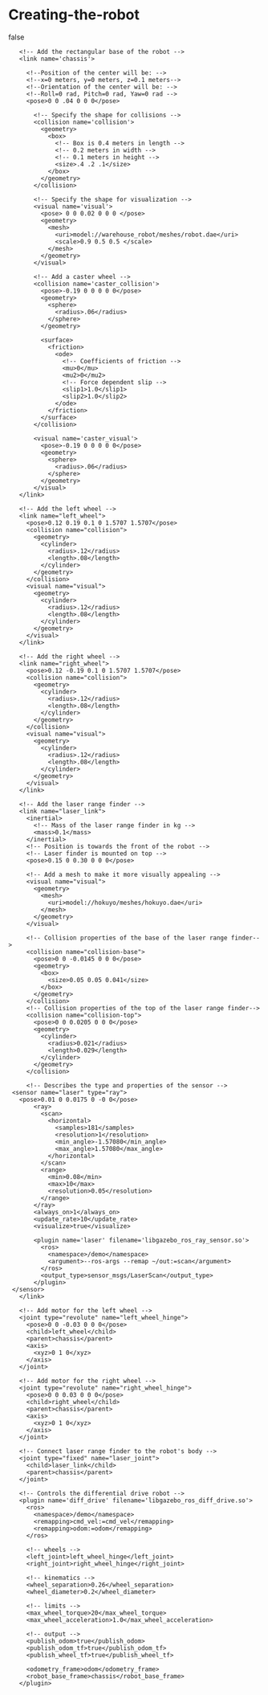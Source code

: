 # Creating-the-robot
<?xml version='1.0'?>
<!--
  Gazebo ROS differential drive plugin 

  Try sending commands:

    ros2 topic pub /demo/cmd_vel geometry_msgs/Twist '{linear: {x: 0.05}}' -1

    ros2 topic pub /demo/cmd_vel geometry_msgs/Twist '{angular: {z: 0.1}}' -1

  Try listening to odometry:

    ros2 topic echo /demo/odom

  Try listening to TF:

    ros2 run tf2_ros tf2_echo odom chassis

    ros2 run tf2_ros tf2_echo chassis right_wheel

    ros2 run tf2_ros tf2_echo chassis left_wheel
-->
<sdf version='1.4'>
  <model name="mobile_warehouse_robot">  
     <!-- If true, physics engine will ignore -->
     <static>false</static>    
     
       <!-- Add the rectangular base of the robot -->
       <link name='chassis'>
       
         <!--Position of the center will be: -->
         <!--x=0 meters, y=0 meters, z=0.1 meters-->
         <!--Orientation of the center will be: -->
         <!--Roll=0 rad, Pitch=0 rad, Yaw=0 rad -->
         <pose>0 0 .04 0 0 0</pose>

           <!-- Specify the shape for collisions -->
           <collision name='collision'>
             <geometry>
               <box>
                 <!-- Box is 0.4 meters in length -->
                 <!-- 0.2 meters in width -->
                 <!-- 0.1 meters in height -->
                 <size>.4 .2 .1</size>
               </box>
             </geometry>
           </collision>

           <!-- Specify the shape for visualization -->
           <visual name='visual'>
             <pose> 0 0 0.02 0 0 0 </pose>
             <geometry>
               <mesh>
                 <uri>model://warehouse_robot/meshes/robot.dae</uri>
                 <scale>0.9 0.5 0.5 </scale>
               </mesh>
             </geometry>
           </visual>
           
           <!-- Add a caster wheel -->
           <collision name='caster_collision'>
             <pose>-0.19 0 0 0 0 0</pose>
             <geometry>
               <sphere>
                 <radius>.06</radius>
               </sphere>
             </geometry>

             <surface>
               <friction>
                 <ode>
                   <!-- Coefficients of friction -->
                   <mu>0</mu>
                   <mu2>0</mu2>
                   <!-- Force dependent slip -->
                   <slip1>1.0</slip1>
                   <slip2>1.0</slip2>
                 </ode>
               </friction>
             </surface>
           </collision>

           <visual name='caster_visual'>
             <pose>-0.19 0 0 0 0 0</pose>
             <geometry>
               <sphere>
                 <radius>.06</radius>
               </sphere>
             </geometry>
           </visual>           
       </link>      

       <!-- Add the left wheel -->     
       <link name="left_wheel">
         <pose>0.12 0.19 0.1 0 1.5707 1.5707</pose>
         <collision name="collision">
           <geometry>
             <cylinder>
               <radius>.12</radius>
               <length>.08</length>
             </cylinder>
           </geometry>
         </collision>
         <visual name="visual">
           <geometry>
             <cylinder>
               <radius>.12</radius>
               <length>.08</length>
             </cylinder>
           </geometry>
         </visual>
       </link>  
 
       <!-- Add the right wheel -->      
       <link name="right_wheel">
         <pose>0.12 -0.19 0.1 0 1.5707 1.5707</pose>
         <collision name="collision">
           <geometry>
             <cylinder>
               <radius>.12</radius>
               <length>.08</length>
             </cylinder>
           </geometry>
         </collision>
         <visual name="visual">
           <geometry>
             <cylinder>
               <radius>.12</radius>
               <length>.08</length>
             </cylinder>
           </geometry>
         </visual>
       </link>
      
       <!-- Add the laser range finder -->
       <link name="laser_link">
         <inertial>
           <!-- Mass of the laser range finder in kg -->
           <mass>0.1</mass>
         </inertial>
         <!-- Position is towards the front of the robot -->
         <!-- Laser finder is mounted on top -->
         <pose>0.15 0 0.30 0 0 0</pose>
         
         <!-- Add a mesh to make it more visually appealing -->
         <visual name="visual">
           <geometry>
             <mesh>
               <uri>model://hokuyo/meshes/hokuyo.dae</uri>
             </mesh>
           </geometry>
         </visual>
         
         <!-- Collision properties of the base of the laser range finder-->
         <collision name="collision-base">
           <pose>0 0 -0.0145 0 0 0</pose>
           <geometry>
             <box>
               <size>0.05 0.05 0.041</size>
             </box>
           </geometry>
         </collision>
         <!-- Collision properties of the top of the laser range finder-->
         <collision name="collision-top">
           <pose>0 0 0.0205 0 0 0</pose>
           <geometry>
             <cylinder>
               <radius>0.021</radius>
               <length>0.029</length>
             </cylinder>
           </geometry>
         </collision>
         
         <!-- Describes the type and properties of the sensor -->
	 <sensor name="laser" type="ray">
	   <pose>0.01 0 0.0175 0 -0 0</pose>
           <ray>
             <scan>
               <horizontal>
                 <samples>181</samples>
                 <resolution>1</resolution>
                 <min_angle>-1.57080</min_angle>
                 <max_angle>1.57080</max_angle>
               </horizontal>
             </scan>
             <range>
               <min>0.08</min>
               <max>10</max>
               <resolution>0.05</resolution>
             </range>
           </ray>
           <always_on>1</always_on>
           <update_rate>10</update_rate>
           <visualize>true</visualize>

           <plugin name='laser' filename='libgazebo_ros_ray_sensor.so'>
             <ros>
               <namespace>/demo</namespace>
               <argument>--ros-args --remap ~/out:=scan</argument>
             </ros>
             <output_type>sensor_msgs/LaserScan</output_type>
           </plugin>
	 </sensor>
       </link>
      
       <!-- Add motor for the left wheel -->
       <joint type="revolute" name="left_wheel_hinge">
         <pose>0 0 -0.03 0 0 0</pose>
         <child>left_wheel</child>
         <parent>chassis</parent>
         <axis>
           <xyz>0 1 0</xyz>
         </axis>
       </joint>

       <!-- Add motor for the right wheel -->
       <joint type="revolute" name="right_wheel_hinge">
         <pose>0 0 0.03 0 0 0</pose>
         <child>right_wheel</child>
         <parent>chassis</parent>
         <axis>
           <xyz>0 1 0</xyz>
         </axis>
       </joint>
      
       <!-- Connect laser range finder to the robot's body -->
       <joint type="fixed" name="laser_joint">
         <child>laser_link</child>
         <parent>chassis</parent>
       </joint>
      
       <!-- Controls the differential drive robot -->
       <plugin name='diff_drive' filename='libgazebo_ros_diff_drive.so'>
         <ros>
           <namespace>/demo</namespace>
           <remapping>cmd_vel:=cmd_vel</remapping>
           <remapping>odom:=odom</remapping>
         </ros>

         <!-- wheels -->
         <left_joint>left_wheel_hinge</left_joint>
         <right_joint>right_wheel_hinge</right_joint>

         <!-- kinematics -->
         <wheel_separation>0.26</wheel_separation>
         <wheel_diameter>0.2</wheel_diameter>

         <!-- limits -->
         <max_wheel_torque>20</max_wheel_torque>
         <max_wheel_acceleration>1.0</max_wheel_acceleration>

         <!-- output -->
         <publish_odom>true</publish_odom>
         <publish_odom_tf>true</publish_odom_tf>
         <publish_wheel_tf>true</publish_wheel_tf>

         <odometry_frame>odom</odometry_frame>
         <robot_base_frame>chassis</robot_base_frame>
       </plugin>      
  </model>
</sdf>
